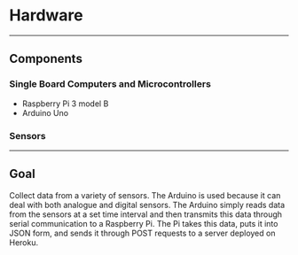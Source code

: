 # Hardware
---
## Components
### Single Board Computers and Microcontrollers
* Raspberry Pi 3 model B
* Arduino Uno

### Sensors

---
## Goal
Collect data from a variety of sensors. The Arduino is used because it can
deal with both analogue and digital sensors. The Arduino simply reads data
from the sensors at a set time interval and then transmits this data 
through serial communication to a Raspberry Pi. The Pi takes this data,
puts it into JSON form, and sends it through POST requests to a server
deployed on Heroku. 
